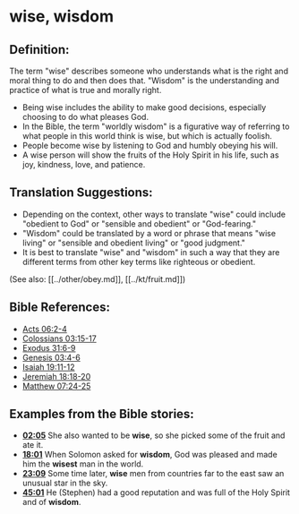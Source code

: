 # wise, wisdom #

## Definition: ##

The term "wise" describes someone who understands what is the right and moral thing to do and then does that. "Wisdom" is the understanding and practice of what is true and morally right.

* Being wise includes the ability to make good decisions, especially choosing to do what pleases God.
* In the Bible, the term "worldly wisdom" is a figurative way of referring to what people in this world think is wise, but which is actually foolish.
* People become wise by listening to God and humbly obeying his will.
* A wise person will show the fruits of the Holy Spirit in his life, such as joy, kindness, love, and patience.

## Translation Suggestions: ##

* Depending on the context, other ways to translate "wise" could include "obedient to God" or "sensible and obedient" or "God-fearing."
* "Wisdom" could be translated by a word or phrase that means "wise living" or "sensible and obedient living" or "good judgment."
* It is best to translate "wise" and "wisdom" in such a way that they are different terms from other key terms like righteous or obedient.

(See also: [[../other/obey.md]], [[../kt/fruit.md]])

## Bible References: ##

* [Acts 06:2-4](en/tn/act/help/06/02)
* [Colossians 03:15-17](en/tn/col/help/03/15)
* [Exodus 31:6-9](en/tn/exo/help/31/06)
* [Genesis 03:4-6](en/tn/gen/help/03/04)
* [Isaiah 19:11-12](en/tn/isa/help/19/11)
* [Jeremiah 18:18-20](en/tn/jer/help/18/18)
* [Matthew 07:24-25](en/tn/mat/help/07/24)

## Examples from the Bible stories: ##

* __[02:05](en/tn/obs/help/02/05)__ She also wanted to be __wise__, so she picked some of the fruit and ate it.
* __[18:01](en/tn/obs/help/18/01)__ When Solomon asked for __wisdom__, God was pleased and made him the __wisest__  man in the world.
* __[23:09](en/tn/obs/help/23/09)__ Some time later, __wise__  men from countries far to the east saw an unusual star in the sky.
* __[45:01](en/tn/obs/help/45/01)__ He (Stephen) had a good reputation and was full of the Holy Spirit and of __wisdom__.